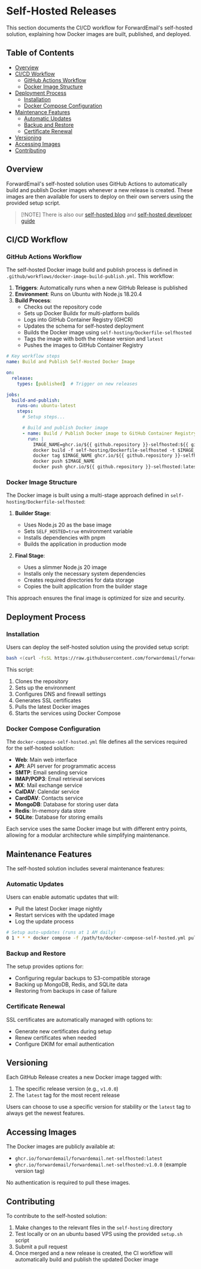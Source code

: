 # Self-Hosted Releases

This section documents the CI/CD workflow for ForwardEmail's self-hosted solution, explaining how Docker images are built, published, and deployed.


## Table of Contents

* [Overview](#overview)
* [CI/CD Workflow](#cicd-workflow)
  * [GitHub Actions Workflow](#github-actions-workflow)
  * [Docker Image Structure](#docker-image-structure)
* [Deployment Process](#deployment-process)
  * [Installation](#installation)
  * [Docker Compose Configuration](#docker-compose-configuration)
* [Maintenance Features](#maintenance-features)
  * [Automatic Updates](#automatic-updates)
  * [Backup and Restore](#backup-and-restore)
  * [Certificate Renewal](#certificate-renewal)
* [Versioning](#versioning)
* [Accessing Images](#accessing-images)
* [Contributing](#contributing)


## Overview

ForwardEmail's self-hosted solution uses GitHub Actions to automatically build and publish Docker images whenever a new release is created. These images are then available for users to deploy on their own servers using the provided setup script.

> \[!NOTE]
> There is also our [self-hosted blog](https://forwardemail.net/blog/docs/self-hosted-solution) and [self-hosted developer guide](https://forwardemail.net/self-hosted)


## CI/CD Workflow

### GitHub Actions Workflow

The self-hosted Docker image build and publish process is defined in `.github/workflows/docker-image-build-publish.yml`. This workflow:

1. **Triggers**: Automatically runs when a new GitHub Release is published
2. **Environment**: Runs on Ubuntu with Node.js 18.20.4
3. **Build Process**:
   * Checks out the repository code
   * Sets up Docker Buildx for multi-platform builds
   * Logs into GitHub Container Registry (GHCR)
   * Updates the schema for self-hosted deployment
   * Builds the Docker image using `self-hosting/Dockerfile-selfhosted`
   * Tags the image with both the release version and `latest`
   * Pushes the images to GitHub Container Registry

```yaml
# Key workflow steps
name: Build and Publish Self-Hosted Docker Image

on:
  release:
    types: [published]  # Trigger on new releases

jobs:
  build-and-publish:
    runs-on: ubuntu-latest
    steps:
      # Setup steps...

      # Build and publish Docker image
      - name: Build / Publish Docker image to GitHub Container Registry
        run: |
          IMAGE_NAME=ghcr.io/${{ github.repository }}-selfhosted:${{ github.ref_name }}
          docker build -f self-hosting/Dockerfile-selfhosted -t $IMAGE_NAME .
          docker tag $IMAGE_NAME ghcr.io/${{ github.repository }}-selfhosted:latest
          docker push $IMAGE_NAME
          docker push ghcr.io/${{ github.repository }}-selfhosted:latest
```

### Docker Image Structure

The Docker image is built using a multi-stage approach defined in `self-hosting/Dockerfile-selfhosted`:

1. **Builder Stage**:
   * Uses Node.js 20 as the base image
   * Sets `SELF_HOSTED=true` environment variable
   * Installs dependencies with pnpm
   * Builds the application in production mode

2. **Final Stage**:
   * Uses a slimmer Node.js 20 image
   * Installs only the necessary system dependencies
   * Creates required directories for data storage
   * Copies the built application from the builder stage

This approach ensures the final image is optimized for size and security.


## Deployment Process

### Installation

Users can deploy the self-hosted solution using the provided setup script:

```bash
bash <(curl -fsSL https://raw.githubusercontent.com/forwardemail/forwardemail.net/refs/heads/master/self-hosting/setup.sh)
```

This script:

1. Clones the repository
2. Sets up the environment
3. Configures DNS and firewall settings
4. Generates SSL certificates
5. Pulls the latest Docker images
6. Starts the services using Docker Compose

### Docker Compose Configuration

The `docker-compose-self-hosted.yml` file defines all the services required for the self-hosted solution:

* **Web**: Main web interface
* **API**: API server for programmatic access
* **SMTP**: Email sending service
* **IMAP/POP3**: Email retrieval services
* **MX**: Mail exchange service
* **CalDAV**: Calendar service
* **CardDAV**: Contacts service
* **MongoDB**: Database for storing user data
* **Redis**: In-memory data store
* **SQLite**: Database for storing emails

Each service uses the same Docker image but with different entry points, allowing for a modular architecture while simplifying maintenance.


## Maintenance Features

The self-hosted solution includes several maintenance features:

### Automatic Updates

Users can enable automatic updates that will:

* Pull the latest Docker image nightly
* Restart services with the updated image
* Log the update process

```bash
# Setup auto-updates (runs at 1 AM daily)
0 1 * * * docker compose -f /path/to/docker-compose-self-hosted.yml pull && docker compose -f /path/to/docker-compose-self-hosted.yml up -d >> /var/log/autoupdate.log 2>&1
```

### Backup and Restore

The setup provides options for:

* Configuring regular backups to S3-compatible storage
* Backing up MongoDB, Redis, and SQLite data
* Restoring from backups in case of failure

### Certificate Renewal

SSL certificates are automatically managed with options to:

* Generate new certificates during setup
* Renew certificates when needed
* Configure DKIM for email authentication


## Versioning

Each GitHub Release creates a new Docker image tagged with:

1. The specific release version (e.g., `v1.0.0`)
2. The `latest` tag for the most recent release

Users can choose to use a specific version for stability or the `latest` tag to always get the newest features.


## Accessing Images

The Docker images are publicly available at:

* `ghcr.io/forwardemail/forwardemail.net-selfhosted:latest`
* `ghcr.io/forwardemail/forwardemail.net-selfhosted:v1.0.0` (example version tag)

No authentication is required to pull these images.


## Contributing

To contribute to the self-hosted solution:

1. Make changes to the relevant files in the `self-hosting` directory
2. Test locally or on an ubuntu based VPS using the provided `setup.sh` script
3. Submit a pull request
4. Once merged and a new release is created, the CI workflow will automatically build and publish the updated Docker image
